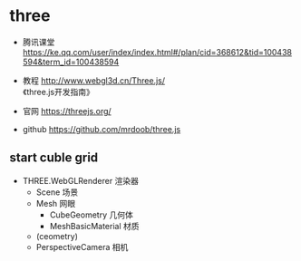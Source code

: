 # three
- 腾讯课堂 https://ke.qq.com/user/index/index.html#/plan/cid=368612&tid=100438594&term_id=100438594  
- 教程 http://www.webgl3d.cn/Three.js/  
《three.js开发指南》

- 官网 https://threejs.org/
- github https://github.com/mrdoob/three.js

## start cuble grid

- THREE.WebGLRenderer 渲染器
  - Scene 场景
  - Mesh 网眼
    - CubeGeometry 几何体
    - MeshBasicMaterial 材质
  - (ceometry)
  - PerspectiveCamera 相机
